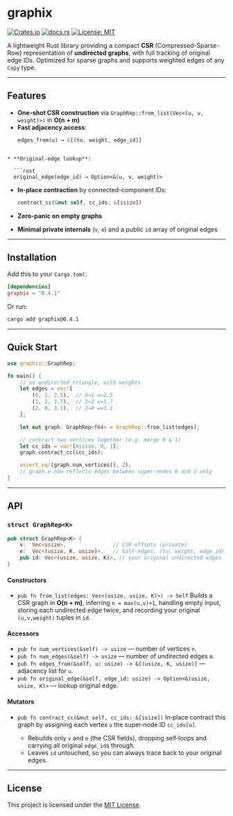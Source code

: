 # graphix

[![Crates.io](https://img.shields.io/crates/v/graphix.svg)](https://crates.io/crates/graphix)
[![docs.rs](https://docs.rs/graphix/badge.svg)](https://docs.rs/graphix)
[![License: MIT](https://img.shields.io/badge/license-MIT-blue.svg)](LICENSE)

A lightweight Rust library providing a compact **CSR** (Compressed-Sparse-Row) representation of **undirected graphs**, with full tracking of original edge IDs. Optimized for sparse graphs and supports weighted edges of any `Copy` type.

---

## Features

- **One-shot CSR construction** via `GraphRep::from_list(Vec<(u, v, weight)>)` in **O(n + m)**
- **Fast adjacency access**:
  ```rust
  edges_from(u) → &[(to, weight, edge_id)]
```

* **Original-edge lookup**:

  ```rust
  original_edge(edge_id) → Option<&(u, v, weight)>
  ```
* **In-place contraction** by connected-component IDs:

  ```rust
  contract_cc(&mut self, cc_ids: &[isize])
  ```
* **Zero-panic on empty graphs**
* **Minimal private internals** (`v`, `e`) and a public `id` array of original edges

---

## Installation

Add this to your `Cargo.toml`:

```toml
[dependencies]
graphix = "0.4.1"
```

Or run:

```bash
cargo add graphix@0.4.1
```

---

## Quick Start

```rust
use graphix::GraphRep;

fn main() {
    // an undirected triangle, with weights
    let edges = vec![
        (0, 1, 2.5),  // 0↔1 w=2.5
        (1, 2, 1.7),  // 1↔2 w=1.7
        (2, 0, 3.1),  // 2↔0 w=3.1
    ];

    let mut graph: GraphRep<f64> = GraphRep::from_list(edges);

    // contract two vertices together (e.g. merge 0 & 1)
    let cc_ids = vec![0isize, 0, 1];
    graph.contract_cc(&cc_ids);

    assert_eq!(graph.num_vertices(), 2);
    // graph.e now reflects edges between super-nodes 0 and 1 only
}
```

---

## API

### `struct GraphRep<K>`

```rust
pub struct GraphRep<K> {
    v:  Vec<usize>,               // CSR offsets (private)
    e:  Vec<(usize, K, usize)>,   // half-edges: (to, weight, edge_id) (private)
    pub id: Vec<(usize, usize, K)>, // your original undirected edges
}
```

#### Constructors

* `pub fn from_list(edges: Vec<(usize, usize, K)>) -> Self`
  Builds a CSR graph in **O(n + m)**, inferring `n = max(u,v)+1`, handling empty input, storing each undirected edge twice, and recording your original `(u,v,weight)` tuples in `id`.

#### Accessors

* `pub fn num_vertices(&self) -> usize` — number of vertices `n`.
* `pub fn num_edges(&self) -> usize` — number of undirected edges `m`.
* `pub fn edges_from(&self, u: usize) -> &[(usize, K, usize)]` — adjacency list for `u`.
* `pub fn original_edge(&self, edge_id: usize) -> Option<&(usize, usize, K)>` — lookup original edge.

#### Mutators

* `pub fn contract_cc(&mut self, cc_ids: &[isize])`
  In‐place contract this graph by assigning each vertex `u` the super‐node ID `cc_ids[u]`.

  * Rebuilds only `v` and `e` (the CSR fields), dropping self‐loops and carrying all original `edge_id`s through.
  * Leaves `id` untouched, so you can always trace back to your original edges.

---

## License

This project is licensed under the [MIT License](LICENSE).
